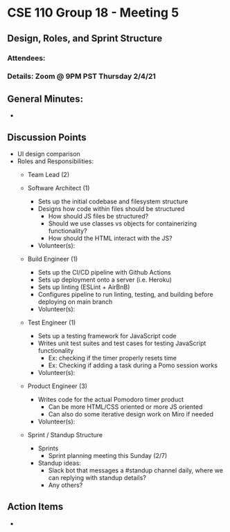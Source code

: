 # CSE 110 Group 18 - Meeting 5

## Design, Roles, and Sprint Structure
### Attendees: 
### Details: Zoom @ 9PM PST Thursday 2/4/21

## General Minutes:
* 

## Discussion Points
* UI design comparison 
* Roles and Responsibilities:
  * Team Lead (2)
  * Software Architect (1)
    * Sets up the initial codebase and filesystem structure
    * Designs how code within files should be structured
      * How should JS files be structured? 
      * Should we use classes vs objects for containerizing functionality?
      * How should the HTML interact with the JS?
    * Volunteer(s): 

  * Build Engineer (1)
    * Sets up the CI/CD pipeline with Github Actions
    * Sets up deployment onto a server (i.e. Heroku)
    * Sets up linting (ESLint + AirBnB)
    * Configures pipeline to run linting, testing, and building before deploying on main branch
    * Volunteer(s):

  * Test Engineer (1)
    * Sets up a testing framework for JavaScript code
    * Writes unit test suites and test cases for testing JavaScript functionality
      * Ex: checking if the timer properly resets time
      * Ex: Checking if adding a task during a Pomo session works
    * Volunteer(s): 

  * Product Engineer (3)
    * Writes code for the actual Pomodoro timer product
      * Can be more HTML/CSS oriented or more JS oriented
      * Can also do some iterative design work on Miro if needed
    * Volunteer(s):
  * Sprint / Standup Structure
    * Sprints
      * Sprint planning meeting this Sunday (2/7)
    * Standup ideas:
      * Slack bot that messages a #standup channel daily, where we can replying with standup details?
      * Any others? 

  
## Action Items
* 

